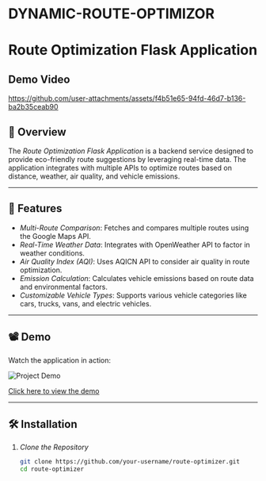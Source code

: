 # DYNAMIC-ROUTE-OPTIMIZOR
# Route Optimization Flask Application

## Demo Video



https://github.com/user-attachments/assets/f4b51e65-94fd-46d7-b136-ba2b35ceab90




## 🌟 Overview
The *Route Optimization Flask Application* is a backend service designed to provide eco-friendly route suggestions by leveraging real-time data. The application integrates with multiple APIs to optimize routes based on distance, weather, air quality, and vehicle emissions.



---

## 🚀 Features
- *Multi-Route Comparison*: Fetches and compares multiple routes using the Google Maps API.
- *Real-Time Weather Data*: Integrates with OpenWeather API to factor in weather conditions.
- *Air Quality Index (AQI)*: Uses AQICN API to consider air quality in route optimization.
- *Emission Calculation*: Calculates vehicle emissions based on route data and environmental factors.
- *Customizable Vehicle Types*: Supports various vehicle categories like cars, trucks, vans, and electric vehicles.

---

## 📽 Demo
Watch the application in action:

![Project Demo](https://files.catbox.moe/u7dji4.jpg,https://files.catbox.moe/qwoce5.jpg,https://files.catbox.moe/eidbos.jpg)

[Click here to view the demo](video/sample.mp4) 


---

## 🛠 Installation

1. *Clone the Repository*
   ```bash
   git clone https://github.com/your-username/route-optimizer.git
   cd route-optimizer
